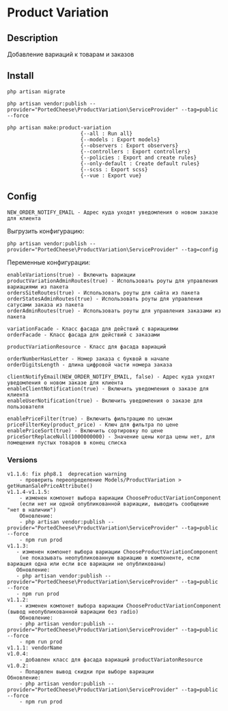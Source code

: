 # Product Variation

## Description

Добавление вариаций к товарам и заказов

## Install
    php artisan migrate
    
    php artisan vendor:publish --provider="PortedCheese\ProductVariation\ServiceProvider" --tag=public --force
    
    php artisan make:product-variation
                            {--all : Run all}
                            {--models : Export models}
                            {--observers : Export observers}
                            {--controllers : Export controllers}
                            {--policies : Export and create rules}
                            {--only-default : Create default rules}
                            {--scss : Export scss}
                            {--vue : Export vue}
                            
## Config
    
    NEW_ORDER_NOTIFY_EMAIL - Адрес куда уходят уведомления о новом заказе для клиента

Выгрузить конфигурацию:

    php artisan vendor:publish --provider="PortedCheese\ProductVariation\ServiceProvider" --tag=config
    
Переменные конфигурации:

    enableVariations(true) - Включить вариации
    productVariationAdminRoutes(true) - Использовать роуты для управления вариациями из пакета
    ordersSiteRoutes(true) - Использовать роуты для сайта из пакета
    orderStatesAdminRoutes(true) - Использовать роуты для управления сатусами заказа из пакета
    orderAdminRoutes(true) - Использовать роуты для управления заказами из пакета
    
    variationFacade - Класс фасада для действий с вариациями
    orderFacade - Класс фасада для действий с заказами
    
    productVariationResource - Класс для фасада вариаций
    
    orderNumberHasLetter - Номер заказа с буквой в начале
    orderDigitsLength - длина цифровой части номера заказа
    
    clientNotifyEmail(NEW_ORDER_NOTIFY_EMAIL, false) - Адрес куда уходят уведомления о новом заказе для клиента
    enableClientNotification(true) - Включить уведомления о заказе для клиента
    enableUserNotification(true) - Включить уведомления о заказе для пользователя
    
    enablePriceFilter(true) - Включить фильтрацию по ценам
    priceFilterKey(product_price) - Ключ для фильтра по цене
    enablePriceSort(true) - Включить сортировку по цене
    priceSortReplaceNull(1000000000) - Значение цены когда цены нет, для помещения пустых товаров в конец списка
    
    
### Versions
    v1.1.6: fix php8.1  deprecation warning
        - проверить переопределение Models/ProductVariation > getHumanSalePriceAttribute()
    v1.1.4-v1.1.5:
        - изменен компонет выбора вариации ChooseProductVariationComponent
        (если нет ни одной опубликованной вариации, выводить сообщение "нет в наличии")
        Обновление:
        - php artisan vendor:publish --provider="PortedCheese\ProductVariation\ServiceProvider" --tag=public --force
        - npm run prod
    v1.1.3:
       - изменен компонет выбора вариации ChooseProductVariationComponent 
        (не показывать неопубликованную вариацию в компоненте, если вариация одна или если все вариации не опубликованы)
       Обновление:
       - php artisan vendor:publish --provider="PortedCheese\ProductVariation\ServiceProvider" --tag=public --force
       - npm run prod
    v1.1.2: 
        - изменен компонет выбора вариации ChooseProductVariationComponent (вывод неопубликованной вариации без radio)
        Обновление:
        - php artisan vendor:publish --provider="PortedCheese\ProductVariation\ServiceProvider" --tag=public --force
        - npm run prod
    v1.1.1: vendorName
    v1.0.4:
        - добавлен класс для фасада вариаций productVariatonResource
    v1.0.2:
        - Попарвлен вывод скидки при выборе вариации
    Обновление:
        - php artisan vendor:publish --provider="PortedCheese\ProductVariation\ServiceProvider" --tag=public --force
        - npm run prod